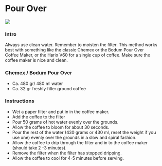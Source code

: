 Pour Over
===
![](https://cdn.rawgit.com/andmos/Coffee/master/img/Chemex.svg)
### Intro
Always use clean water. Remember to moisten the filter. This method works best with something like the classic Chemex or the Bodum Pour Over Coffee Maker, or the Hario V60 for a single cup of coffee.
Make sure the coffee maker is nice and clean.

### Chemex / Bodum Pour Over

* Ca. 480 gr/ 480 ml water
* Ca. 32 gr freshly filter ground coffee

### Instructions

* Wet a paper filter and put in in the coffee maker.
* Add the coffee to the filter
* Pour 50 grams of hot water evenly over the grounds.
* Allow the coffee to bloom for about 30 seconds.
* Pour the rest of the water (430 grams or 430 ml, reset the weight if you use one) evenly over the grounds in a slow and spiral fashion.
* Allow the coffee to drip through the filter and in to the coffee maker (should take 2 -3 minutes).
* Remove the filter when the filter has stopped dripping.
* Allow the coffee to cool for 4-5 minutes before serving.
